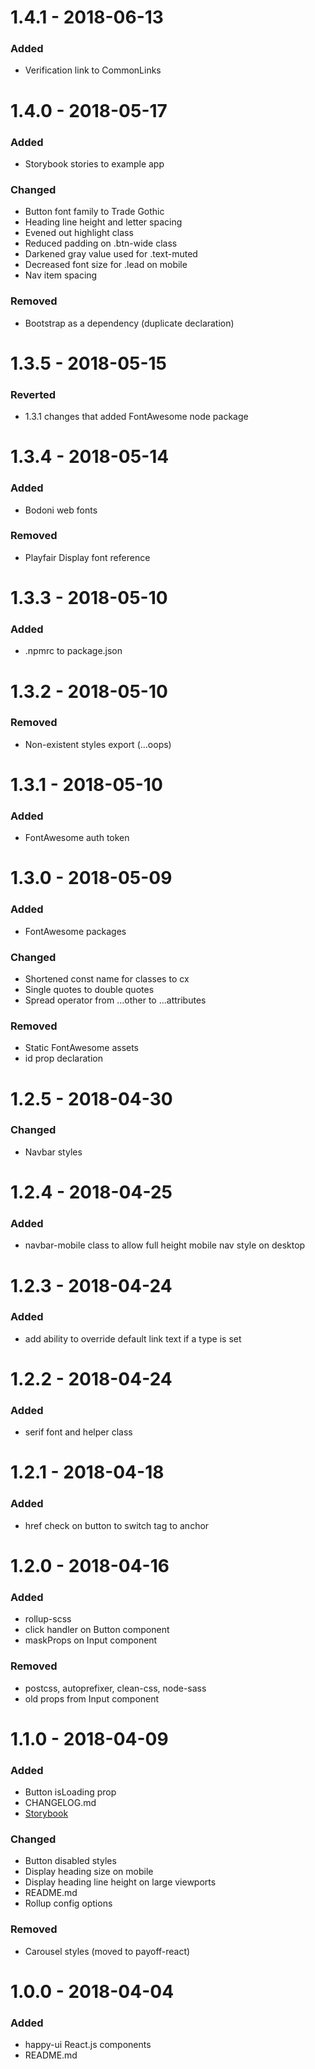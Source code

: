 # 1.4.1 - 2018-06-13

### Added
* Verification link to CommonLinks

# 1.4.0 - 2018-05-17

### Added
* Storybook stories to example app

### Changed
* Button font family to Trade Gothic
* Heading line height and letter spacing
* Evened out highlight class
* Reduced padding on .btn-wide class
* Darkened gray value used for .text-muted
* Decreased font size for .lead on mobile
* Nav item spacing

### Removed
* Bootstrap as a dependency (duplicate declaration)

# 1.3.5 - 2018-05-15

### Reverted
* 1.3.1 changes that added FontAwesome node package

# 1.3.4 - 2018-05-14

### Added
* Bodoni web fonts

### Removed
* Playfair Display font reference

# 1.3.3 - 2018-05-10

### Added
* .npmrc to package.json

# 1.3.2 - 2018-05-10

### Removed
* Non-existent styles export (...oops)

# 1.3.1 - 2018-05-10

### Added
* FontAwesome auth token

# 1.3.0 - 2018-05-09

### Added
* FontAwesome packages

### Changed
* Shortened const name for classes to cx
* Single quotes to double quotes
* Spread operator from ...other to ...attributes

### Removed
* Static FontAwesome assets
* id prop declaration

# 1.2.5 - 2018-04-30

### Changed
* Navbar styles

# 1.2.4 - 2018-04-25

### Added
* navbar-mobile class to allow full height mobile nav style on desktop

# 1.2.3 - 2018-04-24

### Added
* add ability to override default link text if a type is set

# 1.2.2 - 2018-04-24

### Added
* serif font and helper class

# 1.2.1 - 2018-04-18

### Added
* href check on button to switch tag to anchor

# 1.2.0 - 2018-04-16

### Added
* rollup-scss
* click handler on Button component
* maskProps on Input component

### Removed
* postcss, autoprefixer, clean-css, node-sass
* old props from Input component

# 1.1.0 - 2018-04-09

### Added
* Button isLoading prop
* CHANGELOG.md
* [Storybook](https://storybook.js.org/basics/guide-react/)

### Changed
* Button disabled styles
* Display heading size on mobile
* Display heading line height on large viewports
* README.md
* Rollup config options

### Removed
* Carousel styles (moved to payoff-react)

# 1.0.0 - 2018-04-04

### Added
* happy-ui React.js components
* README.md
